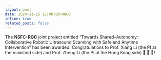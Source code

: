 ```yaml
---
layout: post
date: 2024-11-15 12:00:00+0800
inline: true
related_posts: false
---
```


The **NSFC-RGC** joint project entitled “Towards Shared–Autonomy: Collaborative Robotic Ultrasound Scanning with Safe and Anytime Intervention” has been awarded!
Congratulations to Prof. Xiang Li (the PI at the mainland side) and Prof. Zheng Li (the PI at the Hong Kong side) :tada: :tada: :tada:!
